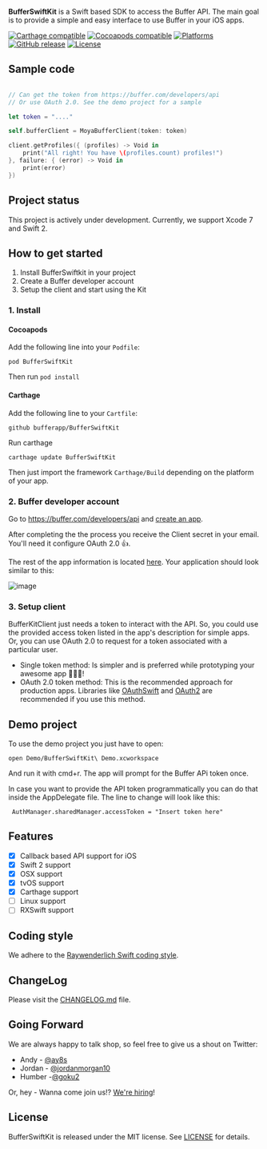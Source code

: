 **BufferSwiftKit** is a Swift based SDK to access the Buffer API.
The main goal is to provide a simple and easy interface to use Buffer in your iOS apps.

[![Carthage compatible](https://img.shields.io/badge/Carthage-compatible-4BC51D.svg?style=flat)](https://github.com/Carthage/Carthage)
[![Cocoapods compatible](https://img.shields.io/badge/Cocoapods-compatible-4BC51D.svg?style=flat)](https://cocoapods.org/)
[![Platforms](https://img.shields.io/badge/platform-ios%20%7C%20osx%20%7C%20watchos%7C%20tvos-lightgray.svg)]()
[![GitHub release](https://img.shields.io/badge/release-0.1.0-blue.svg)]()
[![License](https://img.shields.io/badge/license-MIT-blue.svg)]()

## Sample code

```swift

// Can get the token from https://buffer.com/developers/api
// Or use OAuth 2.0. See the demo project for a sample

let token = "...."

self.bufferClient = MoyaBufferClient(token: token)

client.getProfiles({ (profiles) -> Void in
    print("All right! You have \(profiles.count) profiles!")
}, failure: { (error) -> Void in
    print(error)
})

```

## Project status

This project is actively under development.
Currently, we support Xcode 7 and Swift 2.

## How to get started

1. Install BufferSwiftkit in your project
2. Create a Buffer developer account
3. Setup the client and start using the Kit

### 1. Install

#### Cocoapods
Add the following line into your ```Podfile```:

```
pod BufferSwiftKit
```

Then run ```pod install```

#### Carthage

Add the following line to your ```Cartfile```:

```
github bufferapp/BufferSwiftKit
```

Run carthage

```
carthage update BufferSwiftKit
```

Then just import the framework ```Carthage/Build``` depending on the platform of your app.

### 2. Buffer developer account

Go to https://buffer.com/developers/api and [create an app](https://buffer.com/developers/apps/create).

After completing the the process you receive the Client secret in your email. You'll need it configure OAuth 2.0 👍.

The rest of the app information is located [here](https://buffer.com/developers/apps). Your application should look similar to this:

![image](http://cl.ly/03453V0E1I07/ss.png)

### 3. Setup client

BufferKitClient just needs a token to interact with the API. So, you could use the provided access token listed in the app's description for simple apps. Or, you can use OAuth 2.0 to request for a token associated with a particular user.

* Single token method: Is simpler and is preferred while prototyping your awesome app 🎉📱😄!
* OAuth 2.0 token method: This is the recommended approach for production apps. Libraries like [OAuthSwift](https://github.com/OAuthSwift/OAuthSwift) and [OAuth2](https://github.com/p2/OAuth2) are recommended if you use this method.

## Demo project

To use the demo project you just have to open:

```
open Demo/BufferSwiftKit\ Demo.xcworkspace
```

And run it with cmd+r. The app will prompt for the Buffer APi token once.

In case you want to provide the API token programmatically you can do that inside the AppDelegate file. The line to change will look like this:

```
 AuthManager.sharedManager.accessToken = "Insert token here"
```

## Features

- [x] Callback based API support for iOS
- [x] Swift 2 support
- [x] OSX support
- [x] tvOS support
- [x] Carthage support
- [ ] Linux support
- [ ] RXSwift support

## Coding style

We adhere to the [Raywenderlich Swift coding style](https://github.com/raywenderlich/swift-style-guide).

## ChangeLog

Please visit the [CHANGELOG.md](CHANGELOG.md) file.

## Going Forward

We are always happy to talk shop, so feel free to give us a shout on Twitter:

+ Andy - [@ay8s](http://www.twitter.com/ay8s)
+ Jordan - [@jordanmorgan10](http://www.twitter.com/jordanmorgan10)
+ Humber -[@goku2](http://www.twitter.com/goku2)

Or, hey - Wanna come join us!? [We're hiring](http://www.buffer.com/journey)!

## License

BufferSwiftKit is released under the MIT license. See [LICENSE](LICENSE) for details.
